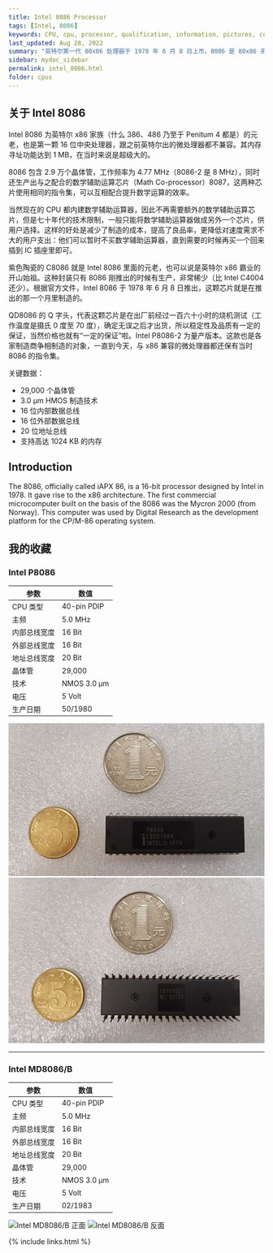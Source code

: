 ```yaml
---
title: Intel 8086 Processor
tags: [Intel, 8086]
keywords: CPU, cpu, processor, qualification, information, pictures, core, frequency, chip packaging, packaging, cpu info, x86, collection, amd, cyrix, harris, ibm, idt, iit, intel, motorola, nec, sgs, sgs-thomson, siemens, ST, signetics, mhs, ti, texas instruments, ulsi, umc, weitek, zilog, 808x, 8085, 8088, 8086, 80188, 80186, 80286, 286, 80386, 386, i386, Am386, 386sx, 386dx, 486, i486, 586, 486sx, 486dx, overdrive, 487, pentium, 586, 5x86, 386dlc, 386slc, 486dx2, mmx, ppro, pentium-pro, pro, athlon, duron, z80, dirk oppelt, dirk, oppelt, engineering, sample, samples
last_updated: Aug 28, 2022
summary: "英特尔第一代 80x86 处理器于 1978 年 6 月 8 日上市。8086 是 80x86 系列的始祖，其架构至今仍在无数代处理器中使用。8086 是一个完整的 16 位微处理器，因为内部和外部总线均为 16 位宽。"
sidebar: mydoc_sidebar
permalink: intel_8086.html
folder: cpus
---
```


## 关于 Intel 8086

 Intel 8086 为英特尔 x86 家族（什么 386、486 乃至于 Penitum 4 都是）的元老，也是第一颗 16 位中央处理器，跟之前英特尔出的微处理器都不兼容。其内存寻址功能达到 1 MB，在当时来说是超级大的。
 
 8086 包含 2.9 万个晶体管，工作频率为 4.77 MHz（8086-2 是 8 MHz），同时还生产出与之配合的数学辅助运算芯片（Math Co-processor）8087，这两种芯片使用相同的指令集，可以互相配合提升数学运算的效率。
 
 当然现在的 CPU 都内建数学辅助运算器，因此不再需要额外的数学辅助运算芯片，但是七十年代的技术限制，一般只能将数学辅助运算器做成另外一个芯片，供用户选择。这样的好处是减少了制造的成本，提高了良品率，更降低对速度需求不大的用户支出：他们可以暂时不买数学辅助运算器，直到需要的时候再买一个回来插到 IC 插座里即可。
 
 紫色陶瓷的 C8086 就是 Intel 8086 里面的元老，也可以说是英特尔 x86 霸业的开山始祖。这种封装只有 8086 刚推出的时候有生产，非常稀少（比 Intel C4004 还少）。根据官方文件，Intel 8086 于 1978 年 6 月 8 日推出，这颗芯片就是在推出的那一个月里制造的。
 
 QD8086 的 Q 字头，代表这颗芯片是在出厂前经过一百六十小时的烧机测试（工作温度是摄氏 0 度至 70 度），确定无误之后才出货，所以稳定性及品质有一定的保证，当然价格也就有“一定的保证”啦。Intel P8086-2 为量产版本。这款也是各家制造商争相制造的对象，一直到今天，与 x86 兼容的微处理器都还保有当时 8086 的指令集。

关键数据：
- 29,000 个晶体管
- 3.0 µm HMOS 制造技术
- 16 位内部数据总线
- 16 位外部数据总线
- 20 位地址总线
- 支持高达 1024 KB 的内存

## Introduction

The 8086, officially called iAPX 86, is a 16-bit processor designed by Intel in 1978. It gave rise to the x86 architecture. The first commercial microcomputer built on the basis of the 8086 was the Mycron 2000 (from Norway). This computer was used by Digital Research as the development platform for the CP/M-86 operating system.

## 我的收藏

### Intel P8086

| 参数 | 数值 |
| ------ | ------ |
| CPU 类型 | 40-pin PDIP |
| 主频 | 5.0 MHz |
| 内部总线宽度 | 16 Bit |
| 外部总线宽度 | 16 Bit |
| 地址总线宽度 | 20 Bit |
| 晶体管 | 29,000 |
| 技术 | NMOS 3.0 µm |
| 电压 | 5 Volt |
| 生产日期 | 50/1980 |

![Intel P8086 正面](/images/cpus/Intel/Intel_P8086_1.jpg)
![Intel P8086 反面](/images/cpus/Intel/Intel_P8086_2.jpg)

---------

### Intel MD8086/B

| 参数 | 数值 |
| ------ | ------ |
| CPU 类型 | 40-pin PDIP |
| 主频 | 5.0 MHz |
| 内部总线宽度 | 16 Bit |
| 外部总线宽度 | 16 Bit |
| 地址总线宽度 | 20 Bit |
| 晶体管 | 29,000 |
| 技术 | NMOS 3.0 µm |
| 电压 | 5 Volt |
| 生产日期 | 02/1983 |

![Intel MD8086/B 正面](/images/cpus/Intel/Intel_MD8086/B_1.jpg)
![Intel MD8086/B 反面](/images/cpus/Intel/Intel_MD8086/B_2.jpg)

{% include links.html %}

